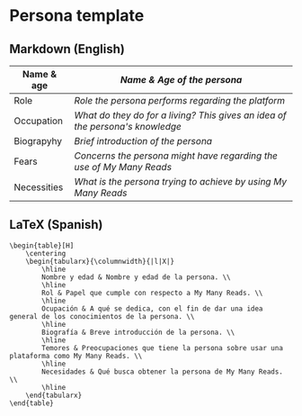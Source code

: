 # Persona template

## Markdown (English)

| Name & age  | _Name & Age of the persona_                                                   |
| ----------- | ----------------------------------------------------------------------------- |
| Role        | _Role the persona performs regarding the platform_                            |
| Occupation  | _What do they do for a living? This gives an idea of the persona's knowledge_ |
| Biograpyhy  | _Brief introduction of the persona_                                           |
| Fears       | _Concerns the persona might have regarding the use of My Many Reads_          |
| Necessities | _What is the persona trying to achieve by using My Many Reads_                |

## LaTeX (Spanish)

```
\begin{table}[H]
    \centering
    \begin{tabularx}{\columnwidth}{|l|X|}
        \hline
        Nombre y edad & Nombre y edad de la persona. \\
        \hline
        Rol & Papel que cumple con respecto a My Many Reads. \\
        \hline
        Ocupación & A qué se dedica, con el fin de dar una idea general de los conocimientos de la persona. \\
        \hline
        Biografía & Breve introducción de la persona. \\
        \hline
        Temores & Preocupaciones que tiene la persona sobre usar una plataforma como My Many Reads. \\
        \hline
        Necesidades & Qué busca obtener la persona de My Many Reads. \\
        \hline
    \end{tabularx}
\end{table}
```
